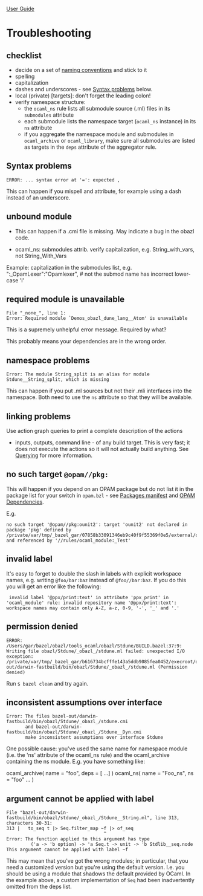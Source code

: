 [User Guide](index.md)

Troubleshooting
===============

checklist
---------

-   decide on a set of [naming
    conventions](connventions.md#naming_conventions) and stick to it
-   spelling
-   capitalization
-   dashes and underscores - see [Syntax problems](#syntax) below.
-   local (private) \[targets\]: don't forget the leading colon!
-   verify namespace structure:
    -   the `ocaml_ns` rule lists all submodule source (.ml) files in
        its `submodules` attribute
    -   each submodule lists the namespace target (`ocaml_ns` instance)
        in its `ns` attribute
    -   if you aggregate the namespace module and submodules in
        `ocaml_archive` or `ocaml_library`, make sure all submodules are
        listed as targets in the `deps` attribute of the aggregator
        rule.

<a name="syntax">Syntax problems</a>
------------------------------------

    ERROR: ... syntax error at '=': expected ,

This can happen if you mispell and attribute, for example using a dash
instead of an underscore.

unbound module
--------------

-   This can happen if a .cmi file is missing. May indicate a bug in the
    obazl code.

-   ocaml\_ns: submodules attrib. verify capitalization,
    e.g. String\_with\_vars, not String\_With\_Vars

Example: capitalization in the submodules list, e.g.
\":\_OpamLexer":"Opamlexer\", \# not the submod name has incorrect
lower-case 'l'

required module is unavailable
------------------------------

    File "_none_", line 1:
    Error: Required module `Demos_obazl_dune_lang__Atom' is unavailable

This is a supremely unhelpful error message. Required by what?

This probably means your dependencies are in the wrong order.

namespace problems
------------------

    Error: The module String_split is an alias for module Stdune__String_split, which is missing

This can happen if you put .ml sources but not their .mli interfaces
into the namespace. Both need to use the `ns` attribute so that they
will be available.

linking problems
----------------

Use action graph queries to print a complete description of the actions
- inputs, outputs, command line - of any build target. This is very
fast; it does not execute the actions so it will not actually build
anything. See [Querying](querying.md) for more information.

no such target `@opam//pkg:`
----------------------------

This will happen if you depend on an OPAM package but do not list it in
the package list for your switch in `opam.bzl` - see [Packages
manifest](bootstrap.md#packages-manifest) and [OPAM
Dependencies](dependencies_opam.md).

E.g.

    no such target '@opam//pkg:ounit2': target 'ounit2' not declared in package 'pkg' defined by /private/var/tmp/_bazel_gar/07858b33091346eb9c40f9f55369f0e5/external/opam/pkg/BUILD.bazel and referenced by '//rules/ocaml_module:_Test'

invalid label
-------------

It's easy to forget to double the slash in labels with explicit
workspace names, e.g. writing `@foo/bar:baz` instead of `@foo//bar:baz`.
If you do this you will get an error like the following:

     invalid label '@ppx/print:text' in attribute 'ppx_print' in 'ocaml_module' rule: invalid repository name '@ppx/print:text': workspace names may contain only A-Z, a-z, 0-9, '-', '_' and '.'

permission denied
-----------------

    ERROR: /Users/gar/bazel/obazl/tools_ocaml/obazl/Stdune/BUILD.bazel:37:9: Writing file obazl/Stdune/_obazl_/stdune.ml failed: unexpected I/O exception: /private/var/tmp/_bazel_gar/b616734bcfffe143a5ddb9085fea0452/execroot/demos/bazel-out/darwin-fastbuild/bin/obazl/Stdune/_obazl_/stdune.ml (Permission denied)

Run `$ bazel clean` and try again.

inconsistent assumptions over interface
---------------------------------------

    Error: The files bazel-out/darwin-fastbuild/bin/obazl/Stdune/_obazl_/stdune.cmi
           and bazel-out/darwin-fastbuild/bin/obazl/Stdune/_obazl_/Stdune__Dyn.cmi
           make inconsistent assumptions over interface Stdune

One possible cause: you've used the same name for namespace module
(i.e. the 'ns' attribute of the ocaml\_ns rule) and the ocaml\_archive
containing the ns module. E.g. you have something like:

ocaml\_archive( name = "foo", deps = \[ ...\] ) ocaml\_ns( name =
"Foo\_ns", ns = "foo" ... )

argument cannot be applied with label
-------------------------------------

    File "bazel-out/darwin-fastbuild/bin/obazl/stdune/_obazl_/Stdune__String.ml", line 313, characters 30-31:
    313 |   to_seq t |> Seq.filter_map ~f |> of_seq
                                        ^
    Error: The function applied to this argument has type
             ('a -> 'b option) -> 'a Seq.t -> unit -> 'b Stdlib__seq.node
    This argument cannot be applied with label ~f

This may mean that you've got the wrong modules; in particular, that you
need a customized version but you're using the default version. I.e. you
should be using a module that shadows the default provided by OCaml. In
the example above, a custom implementation of `Seq` had been
inadvertently omitted from the deps list.
